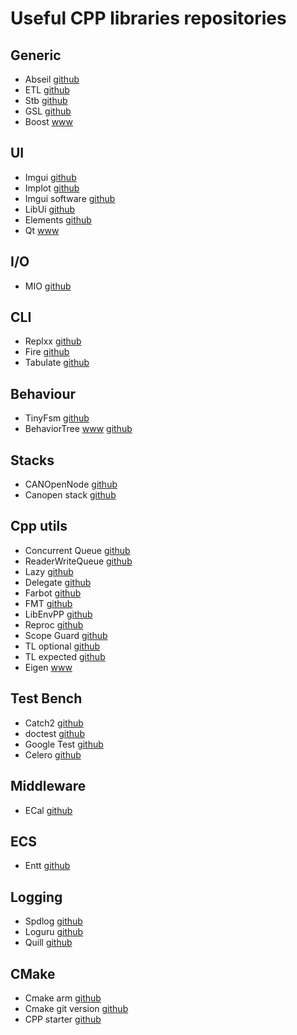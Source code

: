 # Useful CPP libraries  repositories

## Generic 

- Abseil [github](https://github.com/abseil/abseil-cpp.git)
- ETL [github](https://github.com/ETLCPP/etl.git)
- Stb [github](https://github.com/nothings/stb.git)
- GSL [github](https://github.com/microsoft/GSL)
- Boost [www](https://www.boost.org/)

## UI

- Imgui [github](https://github.com/ocornut/imgui.git)
- Implot [github](https://github.com/epezent/implot.git)
- Imgui software [github](https://github.com/emilk/imgui_software_renderer.git)
- LibUi [github](https://github.com/andlabs/libui.git)
- Elements [github](https://github.com/cycfi/elements.git)
- Qt [www](http://qt-project.org/)

## I/O

- MIO [github](https://github.com/mandreyel/mio.git)

## CLI

- Replxx [github](https://github.com/AmokHuginnsson/replxx)
- Fire [github](https://github.com/kongaskristjan/fire-hpp.git)
- Tabulate [github](https://github.com/p-ranav/tabulate.git)

## Behaviour

- TinyFsm [github](https://github.com/digint/tinyfsm.git)
- BehaviorTree [www](https://www.behaviortree.dev/) [github](https://github.com/BehaviorTree/BehaviorTree.CPP)

## Stacks

- CANOpenNode [github](https://github.com/CANopenNode/CANopenNode.git)
- Canopen stack [github](https://github.com/embedded-office/canopen-stack.git)


## Cpp utils

- Concurrent Queue [github](https://github.com/cameron314/concurrentqueue)
- ReaderWriteQueue [github](https://github.com/cameron314/readerwriterqueue)
- Lazy [github](https://github.com/tirimatangi/Lazy)
- Delegate [github](https://github.com/rosbacke/delegate.git)
- Farbot [github](https://github.com/hogliux/farbot.git)
- FMT [github](https://github.com/fmtlib/fmt.git)
- LibEnvPP [github](https://github.com/ph3at/libenvpp.git)
- Reproc [github](https://github.com/DaanDeMeyer/reproc.git)
- Scope Guard [github](https://github.com/ricab/scope_guard)
- TL optional [github](https://github.com/TartanLlama/optional)
- TL expected [github](https://github.com/TartanLlama/expected)
- Eigen [www](https://eigen.tuxfamily.org/index.php?title=Main_Page)

## Test Bench

- Catch2 [github](https://github.com/catchorg/Catch2)
- doctest [github](https://github.com/doctest/doctest)
- Google Test [github](https://github.com/google/googletest)
- Celero [github](https://github.com/DigitalInBlue/Celero.git)

## Middleware

- ECal [github](https://github.com/continental/ecal.git)

## ECS

- Entt [github](https://github.com/skypjack/entt.git)

## Logging

- Spdlog [github](https://github.com/gabime/spdlog)
- Loguru [github](https://github.com/emilk/loguru)
- Quill [github](https://github.com/odygrd/quill.git)

## CMake


- Cmake arm [github](https://github.com/jobroe/cmake-arm-embedded.git)
- Cmake git version [github](https://github.com/andrew-hardin/cmake-git-version-tracking.git)
- CPP starter [github](https://github.com/lefticus/cpp_starter_project)







